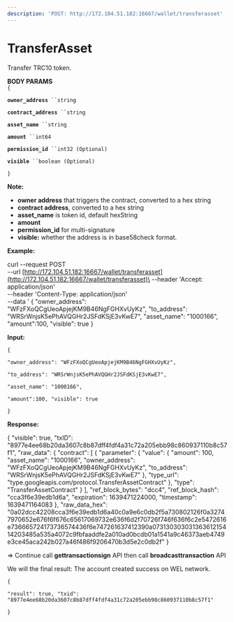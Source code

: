 ```yaml
---
description: 'POST: http://172.104.51.182:16667/wallet/transferasset'
---
```


# TransferAsset

Transfer TRC10 token.

**BODY PARAMS**\
`{`

**`owner_address`**` ``string`

**`contract_address`**` ``string`

**`asset_name`**` ``string`

**`amount`**` ``int64`

**`permission_id`**` ``int32 (Optional)`

**`visible`**` ``boolean (Optional)`

`}`

**Note:**  &#x20;

* **owner address** that triggers the contract, converted to a hex string
* **contract address**, converted to a hex string
* **asset\_name** is token id, default hexString
* **amount**&#x20;
* **permission\_id** for multi-signature
* **visible:** whether the address is in base58check format.

**Example:**

curl --request POST\
\--url [http://172.104.51.182:16667/wallet/transferasset](http://172.104.51.182:16667/wallet/transferasset)\
\--header 'Accept: application/json'\
\--header 'Content-Type: application/json'\
\--data ' { "owner\_address": "WFzFXoQCgUeoApjejKM9B46NgFGHXvUyKz", "to\_address": "WRSrWnjsK5ePhAVQGHr2JSFdKSjE3vKwE7", "asset\_name": "1000166", "amount":100, "visible": true }

**Input:**&#x20;

`{`&#x20;

`"owner_address": "WFzFXoQCgUeoApjejKM9B46NgFGHXvUyKz",`&#x20;

`"to_address": "WRSrWnjsK5ePhAVQGHr2JSFdKSjE3vKwE7",`&#x20;

`"asset_name": "1000166",`&#x20;

`"amount":100, "visible": true`

`}`

**Response:**&#x20;

{ "visible": true, "txID": "8977e4ee68b20da3607c8b87dff4fdf4a31c72a205ebb98c860937110b8c57f1", "raw\_data": { "contract": \[ { "parameter": { "value": { "amount": 100, "asset\_name": "1000166", "owner\_address": "WFzFXoQCgUeoApjejKM9B46NgFGHXvUyKz", "to\_address": "WRSrWnjsK5ePhAVQGHr2JSFdKSjE3vKwE7" }, "type\_url": "type.googleapis.com/protocol.TransferAssetContract" }, "type": "TransferAssetContract" } ], "ref\_block\_bytes": "dcc4", "ref\_block\_hash": "cca3f6e39edb1d6a", "expiration": 1639471224000, "timestamp": 1639471164083 }, "raw\_data\_hex": "0a02dcc42208cca3f6e39edb1d6a40c0a9e6c0db2f5a730802126f0a32747970652e676f6f676c65617069732e636f6d2f70726f746f636f6c2e5472616e736665724173736574436f6e747261637412390a07313030303136361215414203485a535a4072c9fbfaaddfe2a010ad0bcdb01a1541a9c46373aeb4749e3ce45aca242b027a46f486f9206470b3d5e2c0db2f" }



\=> Continue call **gettransactionsign** API then call **broadcasttransaction** API

We will the final result: The account created success on WEL network.

`{`&#x20;

`"result": true, "txid": "8977e4ee68b20da3607c8b87dff4fdf4a31c72a205ebb98c860937110b8c57f1"`&#x20;

`}`
